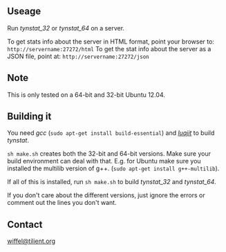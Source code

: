 Useage
------

Run *tynstat_32* or *tynstat_64* on a server.

To get stats info about the server in HTML format, point your browser 
to: `http://servername:27272/html`
To get the stat info about the server as a JSON file, point 
at: `http://servername:27272/json`

Note
----

This is only tested on a 64-bit and 32-bit Ubuntu 12.04.


Building it
-----------

You need *gcc* (`sudo apt-get install build-essential`) and 
[*luajit*](http://luajit.org/) to build *tynstat*.

`sh make.sh` creates both the 32-bit and 64-bit versions. Make
sure your build environment can deal with that. E.g. for Ubuntu
make sure you installed the multilib version of g++.
(`sudo apt-get install g++-multilib`).

If all of this is installed, run `sh make.sh` to build *tynstat_32* 
and *tynstat_64*.

If you don't care about the different versions, just ignore the errors
or comment out the lines you don't want.


Contact
-------

wiffel@tilient.org

